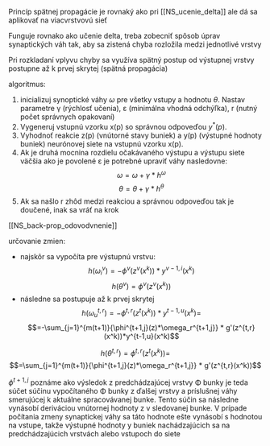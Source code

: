 Princíp spätnej propagácie je rovnaký ako pri [[NS_ucenie_delta]] ale dá sa aplikovať na viacvrstvovú sieť

Funguje rovnako ako učenie delta, treba zobecniť spôsob úprav synaptických váh tak, aby sa zistená chyba rozložila medzi jednotlivé vrstvy

Pri rozkladaní vplyvu chyby sa využíva spätný postup od výstupnej vrstvy postupne až k prvej skrytej (spätná propagácia)

algoritmus:
1. inicializuj synoptické váhy $\omega$ pre všetky vstupy a hodnotu $\theta$. Nastav parametre γ (rýchlosť učenia), ε (minimálna vhodná odchýľka), r (nutný počet správnych opakovaní)
2. Vygeneruj vstupnú vzorku x(p) so správnou odpoveďou $y^*(p)$.
3. Vyhodnoť reakcie z(p) (vnútorné stavy buniek) a y(p) (výstupné hodnoty buniek) neurónovej siete na vstupnú vzorku x(p).
4. Ak je druhá mocnina rozdielu očakávaného výstupu a výstupu siete väčšia ako je povolené ε je potrebné upraviť váhy nasledovne:
$$\omega= \omega + \gamma*h^\omega$$
$$\theta=\theta+\gamma*h^\theta$$
5. Ak sa našlo r zhôd medzi reakciou a správnou odpoveďou tak je doučené, inak sa vráť na krok 

[[NS_back-prop_odovodvnenie]]

určovanie zmien:
- najskôr sa vypočíta pre výstupnú vrstvu:
$$h(\omega_i^v)=-\phi^v(z^v(x^k))*y^{v-1,i}(x^k)$$
$$h(\theta^v)=\phi^v(z^v(x^k))$$
- následne sa postupuje až k prvej skrytej 
$$h(\omega_u^{t,r})=-\phi^{t,r}(z^t(x^k))*y^{t-1,u}(x^k) =$$
$$=-\sum_{j=1}^{m(t+1)}{\phi^{t+1,j}(z)*\omega_r^{t+1,j}} * g'(z^{t,r}(x^k))*y^{t-1,u}(x^k)$$


$$h(\theta^{t,r})=\phi^{t,r}(z^t(x^k))=$$
$$=\sum_{j=1}^{m(t+1)}{\phi^{t+1,j}(z)*\omega_r^{t+1,j}} * g'(z^{t,r}(x^k))$$

$\phi^{t+1,j}$ poznáme ako výsledok z predchádzajúcej vrstvy
Φ bunky je teda súčet súčinu vypočítaného Φ bunky z ďalšej vrstvy a príslušnej váhy smerujúcej k aktuálne spracovávanej bunke. Tento súčin sa následne vynásobí deriváciou vnútornej hodnoty z v sledovanej bunke.
V prípade počítania zmeny synaptickej váhy sa táto hodnote ešte vynásobí s hodnotou na vstupe, takže výstupné hodnoty y buniek nachádzajúcich sa na predchádzajúcich vrstvách alebo vstupoch do siete